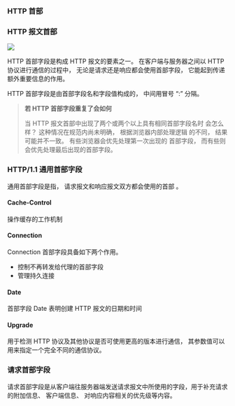### HTTP 首部 

### HTTP 报文首部

<div>
    <image src="../img/http head1.png"></image>
</div>

HTTP 首部字段是构成 HTTP 报文的要素之一。 在客户端与服务器之间以 HTTP 协议进行通信的过程中， 无论是请求还是响应都会使用首部字段， 它能起到传递额外重要信息的作用。

HTTP 首部字段是由首部字段名和字段值构成的， 中间用冒号 “:” 分隔。 

> **若 HTTP 首部字段重复了会如何**
>
> 当 HTTP 报文首部中出现了两个或两个以上具有相同首部字段名时
> 会怎么样？ 这种情况在规范内尚未明确， 根据浏览器内部处理逻辑
> 的不同， 结果可能并不一致。 有些浏览器会优先处理第一次出现的
> 首部字段， 而有些则会优先处理最后出现的首部字段。 

### HTTP/1.1 通用首部字段 

通用首部字段是指， 请求报文和响应报文双方都会使用的首部 。

#### Cache-Control 

操作缓存的工作机制 

#### Connection 

Connection 首部字段具备如下两个作用。

- 控制不再转发给代理的首部字段
- 管理持久连接 

#### Date 

首部字段 Date 表明创建 HTTP 报文的日期和时间 

#### Upgrade 

用于检测 HTTP 协议及其他协议是否可使用更高的版本进行通信， 其参数值可以用来指定一个完全不同的通信协议。 

### 请求首部字段 

请求首部字段是从客户端往服务器端发送请求报文中所使用的字段，用于补充请求的附加信息、 客户端信息、 对响应内容相关的优先级等内容。
